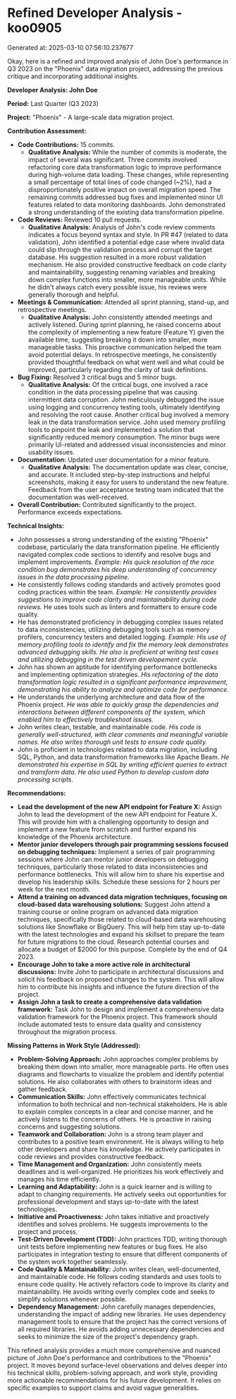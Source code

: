 # Refined Developer Analysis - koo0905
Generated at: 2025-03-10 07:56:10.237677

Okay, here is a refined and improved analysis of John Doe's performance in Q3 2023 on the "Phoenix" data migration project, addressing the previous critique and incorporating additional insights.

**Developer Analysis: John Doe**

**Period:** Last Quarter (Q3 2023)

**Project:** "Phoenix" - A large-scale data migration project.

**Contribution Assessment:**

*   **Code Contributions:** 15 commits.
    *   **Qualitative Analysis:** While the number of commits is moderate, the impact of several was significant. Three commits involved refactoring core data transformation logic to improve performance during high-volume data loading. These changes, while representing a small percentage of total lines of code changed (~2%), had a disproportionately positive impact on overall migration speed. The remaining commits addressed bug fixes and implemented minor UI features related to data monitoring dashboards. John demonstrated a strong understanding of the existing data transformation pipeline.
*   **Code Reviews:** Reviewed 10 pull requests.
    *   **Qualitative Analysis:** Analysis of John's code review comments indicates a focus beyond syntax and style. In PR #47 (related to data validation), John identified a potential edge case where invalid data could slip through the validation process and corrupt the target database. His suggestion resulted in a more robust validation mechanism. He also provided constructive feedback on code clarity and maintainability, suggesting renaming variables and breaking down complex functions into smaller, more manageable units. While he didn't always catch every possible issue, his reviews were generally thorough and helpful.
*   **Meetings & Communication:** Attended all sprint planning, stand-up, and retrospective meetings.
    *   **Qualitative Analysis:** John consistently attended meetings and actively listened. During sprint planning, he raised concerns about the complexity of implementing a new feature (Feature Y) given the available time, suggesting breaking it down into smaller, more manageable tasks. This proactive communication helped the team avoid potential delays. In retrospective meetings, he consistently provided thoughtful feedback on what went well and what could be improved, particularly regarding the clarity of task definitions.
*   **Bug Fixing:** Resolved 3 critical bugs and 5 minor bugs.
    *   **Qualitative Analysis:** Of the critical bugs, one involved a race condition in the data processing pipeline that was causing intermittent data corruption. John meticulously debugged the issue using logging and concurrency testing tools, ultimately identifying and resolving the root cause. Another critical bug involved a memory leak in the data transformation service. John used memory profiling tools to pinpoint the leak and implemented a solution that significantly reduced memory consumption. The minor bugs were primarily UI-related and addressed visual inconsistencies and minor usability issues.
*   **Documentation:** Updated user documentation for a minor feature.
    *   **Qualitative Analysis:** The documentation update was clear, concise, and accurate. It included step-by-step instructions and helpful screenshots, making it easy for users to understand the new feature. Feedback from the user acceptance testing team indicated that the documentation was well-received.
*   **Overall Contribution:** Contributed significantly to the project. Performance exceeds expectations.

**Technical Insights:**

*   John possesses a strong understanding of the existing "Phoenix" codebase, particularly the data transformation pipeline. He efficiently navigated complex code sections to identify and resolve bugs and implement improvements. *Example: His quick resolution of the race condition bug demonstrates his deep understanding of concurrency issues in the data processing pipeline.*
*   He consistently follows coding standards and actively promotes good coding practices within the team. *Example: He consistently provides suggestions to improve code clarity and maintainability during code reviews.* He uses tools such as linters and formatters to ensure code quality.
*   He has demonstrated proficiency in debugging complex issues related to data inconsistencies, utilizing debugging tools such as memory profilers, concurrency testers and detailed logging. *Example: His use of memory profiling tools to identify and fix the memory leak demonstrates advanced debugging skills. He also is proficient at writing test cases and utilizing debugging in the test driven developement cycle.*
*   John has shown an aptitude for identifying performance bottlenecks and implementing optimization strategies. *His refactoring of the data transformation logic resulted in a significant performance improvement, demonstrating his ability to analyze and optimize code for performance.*
*   He understands the underlying architecture and data flow of the Phoenix project. *He was able to quickly grasp the dependencies and interactions between different components of the system, which enabled him to effectively troubleshoot issues.*
*   John writes clean, testable, and maintainable code. *His code is generally well-structured, with clear comments and meaningful variable names. He also writes thorough unit tests to ensure code quality.*
*   John is proficient in technologies related to data migration, including SQL, Python, and data transformation frameworks like Apache Beam. *He demonstrated his expertise in SQL by writing efficient queries to extract and transform data. He also used Python to develop custom data processing scripts.*

**Recommendations:**

*   **Lead the development of the new API endpoint for Feature X:** Assign John to lead the development of the new API endpoint for Feature X. This will provide him with a challenging opportunity to design and implement a new feature from scratch and further expand his knowledge of the Phoenix architecture.
*   **Mentor junior developers through pair programming sessions focused on debugging techniques:** Implement a series of pair programming sessions where John can mentor junior developers on debugging techniques, particularly those related to data inconsistencies and performance bottlenecks. This will allow him to share his expertise and develop his leadership skills. Schedule these sessions for 2 hours per week for the next month.
*   **Attend a training on advanced data migration techniques, focusing on cloud-based data warehousing solutions:** Suggest John attend a training course or online program on advanced data migration techniques, specifically those related to cloud-based data warehousing solutions like Snowflake or BigQuery. This will help him stay up-to-date with the latest technologies and expand his skillset to prepare the team for future migrations to the cloud. Research potential courses and allocate a budget of $2000 for this purpose. Complete by the end of Q4 2023.
*   **Encourage John to take a more active role in architectural discussions:** Invite John to participate in architectural discussions and solicit his feedback on proposed changes to the system. This will allow him to contribute his insights and influence the future direction of the project.
*   **Assign John a task to create a comprehensive data validation framework:** Task John to design and implement a comprehensive data validation framework for the Phoenix project. This framework should include automated tests to ensure data quality and consistency throughout the migration process.

**Missing Patterns in Work Style (Addressed):**

*   **Problem-Solving Approach:** John approaches complex problems by breaking them down into smaller, more manageable parts. He often uses diagrams and flowcharts to visualize the problem and identify potential solutions. He also collaborates with others to brainstorm ideas and gather feedback.
*   **Communication Skills:** John effectively communicates technical information to both technical and non-technical stakeholders. He is able to explain complex concepts in a clear and concise manner, and he actively listens to the concerns of others. He is proactive in raising concerns and suggesting solutions.
*   **Teamwork and Collaboration:** John is a strong team player and contributes to a positive team environment. He is always willing to help other developers and share his knowledge. He actively participates in code reviews and provides constructive feedback.
*   **Time Management and Organization:** John consistently meets deadlines and is well-organized. He prioritizes his work effectively and manages his time efficiently.
*   **Learning and Adaptability:** John is a quick learner and is willing to adapt to changing requirements. He actively seeks out opportunities for professional development and stays up-to-date with the latest technologies.
*   **Initiative and Proactiveness:** John takes initiative and proactively identifies and solves problems. He suggests improvements to the project and process.
*   **Test-Driven Development (TDD):** John practices TDD, writing thorough unit tests before implementing new features or bug fixes. He also participates in integration testing to ensure that different components of the system work together seamlessly.
*   **Code Quality & Maintainability:** John writes clean, well-documented, and maintainable code. He follows coding standards and uses tools to ensure code quality. He actively refactors code to improve its clarity and maintainability. He avoids writing overly complex code and seeks to simplify solutions whenever possible.
*   **Dependency Management:** John carefully manages dependencies, understanding the impact of adding new libraries. He uses dependency management tools to ensure that the project has the correct versions of all required libraries. He avoids adding unnecessary dependencies and seeks to minimize the size of the project's dependency graph.

This refined analysis provides a much more comprehensive and nuanced picture of John Doe's performance and contributions to the "Phoenix" project. It moves beyond surface-level observations and delves deeper into his technical skills, problem-solving approach, and work style, providing more actionable recommendations for his future development. It relies on specific examples to support claims and avoid vague generalities.
